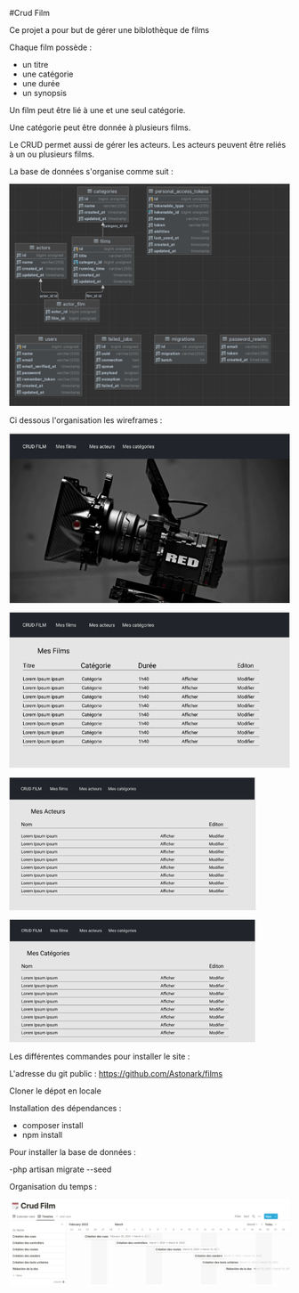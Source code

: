 #Crud Film

Ce projet a pour but de gérer une biblothèque de films

Chaque film possède : 

- un titre
- une catégorie
- une durée
- un synopsis

Un film peut être lié à une et une seul catégorie.

Une catégorie peut être donnée à plusieurs films.

Le CRUD permet aussi de gérer les acteurs. Les acteurs peuvent être reliés à un ou plusieurs films.

La base de données s'organise comme suit : 

![img_1.png](img_1.png)

Ci dessous l'organisation les wireframes : 

![img_3.png](img_3.png)

![img_4.png](img_4.png)

![img_5.png](img_5.png)

![img_6.png](img_6.png)


Les différentes commandes pour installer le site :

L'adresse du git public : https://github.com/Astonark/films

Cloner le dépot en locale 

Installation des dépendances : 

- composer install
- npm install

Pour installer la base de données : 

-php artisan migrate --seed

Organisation du temps : 

![img_7.png](img_7.png)
